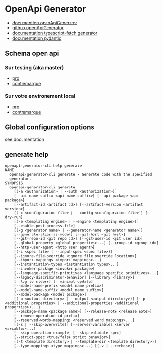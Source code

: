 # OpenApi Generator

* [documention openApiGenerator](https://openapi-generator.tech/docs/)
* [github openApiGenerator](https://github.com/OpenAPITools/openapi-generator)
* [documentation typescript-fetch generator](https://openapi-generator.tech/docs/generators/typescript-fetch)
* [documentation pydantic](https://pydantic-docs.helpmanual.io/)

## Schema open api

### Sur testing (aka master)

* [pro](https://backend.passculture-testing.beta.gouv.fr/pro/openapi.json)
* [contremarque](https://backend.passculture-testing.beta.gouv.fr/v2/openapi.json)

### Sur votre environement local

* [pro ](https://backend.passculture-testing.beta.gouv.fr/pro/openapi.json)
* [contremarque](https://backend.passculture-testing.beta.gouv.fr/v2/openapi.json)

## Global configuration options

[see documentation](https://openapi-generator.tech/docs/globals)

## generate help

```shell
openapi-generator-cli help generate
NAME
  openapi-generator-cli generate - Generate code with the specified
  generator.
SYNOPSIS
  openapi-generator-cli generate
    [(-a <authorization> | --auth <authorization>)]
    [--api-name-suffix <api name suffix>] [--api-package <api package>]
    [--artifact-id <artifact id>] [--artifact-version <artifact version>]
    [(-c <configuration file> | --config <configuration file>)] [--dry-run]
    [(-e <templating engine> | --engine <templating engine>)]
    [--enable-post-process-file]
    [(-g <generator name> | --generator-name <generator name>)]
    [--generate-alias-as-model] [--git-host <git host>]
    [--git-repo-id <git repo id>] [--git-user-id <git user id>]
    [--global-property <global properties>...] [--group-id <group id>]
    [--http-user-agent <http user agent>]
    [(-i <spec file> | --input-spec <spec file>)]
    [--ignore-file-override <ignore file override location>]
    [--import-mappings <import mappings>...]
    [--instantiation-types <instantiation types>...]
    [--invoker-package <invoker package>]
    [--language-specific-primitives <language specific primitives>...]
    [--legacy-discriminator-behavior] [--library <library>]
    [--log-to-stderr] [--minimal-update]
    [--model-name-prefix <model name prefix>]
    [--model-name-suffix <model name suffix>]
    [--model-package <model package>]
    [(-o <output directory> | --output <output directory>)] [(-p <additional properties> | --additional-properties <additional properties>)...]
    [--package-name <package name>] [--release-note <release note>]
    [--remove-operation-id-prefix]
    [--reserved-words-mappings <reserved word mappings>...]
    [(-s | --skip-overwrite)] [--server-variables <server variables>...]
    [--skip-operation-example] [--skip-validate-spec]
    [--strict-spec <true/false strict behavior>]
    [(-t <template directory> | --template-dir <template directory>)]
    [--type-mappings <type mappings>...] [(-v | --verbose)]
```